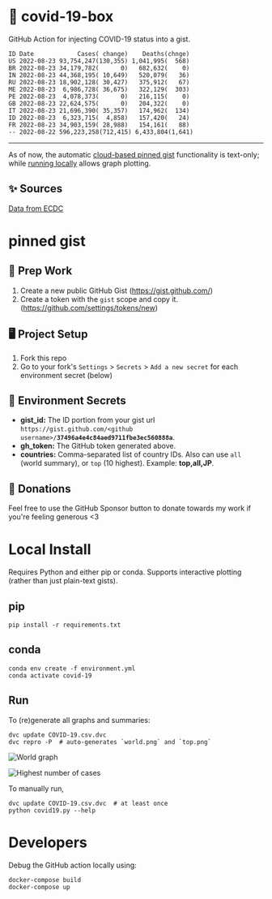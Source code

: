 # 🏥 covid-19-box

GitHub Action for injecting COVID-19 status into a gist.

```
ID Date            Cases( change)    Deaths(chnge)
US 2022-08-23 93,754,247(130,355) 1,041,995(  568)
BR 2022-08-23 34,179,782(      0)   682,632(    0)
IN 2022-08-23 44,368,195( 10,649)   520,079(   36)
RU 2022-08-23 18,902,128( 30,427)   375,912(   67)
ME 2022-08-23  6,986,728( 36,675)   322,129(  303)
PE 2022-08-23  4,078,373(      0)   216,115(    0)
GB 2022-08-23 22,624,575(      0)   204,322(    0)
IT 2022-08-23 21,696,390( 35,357)   174,962(  134)
ID 2022-08-23  6,323,715(  4,858)   157,420(   24)
FR 2022-08-23 34,903,159( 28,988)   154,161(   88)
-- 2022-08-22 596,223,258(712,415) 6,433,804(1,641)
```

---

As of now, the automatic [cloud-based pinned gist](#pinned-gist) functionality is text-only;
while [running locally](#local-install) allows graph plotting.

## ✨ Sources

[Data from ECDC](https://www.ecdc.europa.eu/en/publications-data/download-todays-data-geographic-distribution-covid-19-cases-worldwide)

# pinned gist

## 🎒 Prep Work
1. Create a new public GitHub Gist (https://gist.github.com/)
1. Create a token with the `gist` scope and copy it. (https://github.com/settings/tokens/new)

## 🖥 Project Setup
1. Fork this repo
1. Go to your fork's `Settings` > `Secrets` > `Add a new secret` for each environment secret (below)

## 🤫 Environment Secrets
- **gist_id:** The ID portion from your gist url `https://gist.github.com/<github username>/`**`37496a4e4c84aed9711fbe3ec560888a`**.
- **gh_token:** The GitHub token generated above.
- **countries:** Comma-separated list of country IDs. Also can use `all` (world summary), or `top` (10 highest). Example: **top,all,JP**.

## 💸 Donations

Feel free to use the GitHub Sponsor button to donate towards my work if you're feeling generous <3

# Local Install

Requires Python and either pip or conda. Supports interactive plotting (rather than just plain-text gists).

## pip

```
pip install -r requirements.txt
```

## conda

```
conda env create -f environment.yml
conda activate covid-19
```

## Run

To (re)generate all graphs and summaries:

```
dvc update COVID-19.csv.dvc
dvc repro -P  # auto-generates `world.png` and `top.png`
```

![World graph](world.png)

![Highest number of cases](top.png)

To manually run,

```
dvc update COVID-19.csv.dvc  # at least once
python covid19.py --help
```

# Developers

Debug the GitHub action locally using:

```
docker-compose build
docker-compose up
```
